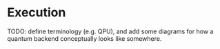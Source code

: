 # Execution

TODO: define terminology (e.g. QPU), and add some diagrams for how a quantum
backend conceptually looks like somewhere.

